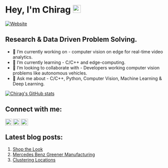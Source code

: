 # Hey, I'm Chirag <img src="https://media.giphy.com/media/hvRJCLFzcasrR4ia7z/giphy.gif" width="25px">
[![Website](https://img.shields.io/badge/Research%20Scientist%20-Adagrad%20AI%20-green?style=for-the-badge&logo=appveyor)](https://adagrad.ai)

## Research & Data Driven Problem Solving.
- 🔭 I’m currently working on - computer vision on edge for real-time video analytics.
- 🌱 I’m currently learning - C/C++ and edge-computing.
- 👯 I’m looking to collaborate with - Developers working computer vision problems like autonomous vehicles.
- 💬 Ask me about - C/C++, Python, Computer Vision, Machine Learning & Deep Learning.

[![Chirag's GitHub stats](https://github-readme-stats.vercel.app/api?username=chirag4798&show_icons=true&theme=onedark)](https://github.com/chirag4798)

## Connect with me:
[<img align="left" alt="codeSTACKr.com" width="22px" src="https://openclipart.org/image/2400px/svg_to_png/86401/provider-internet.png" />][website]
[<img align="left" alt="codeSTACKr | Twitter" width="22px" src="https://www.iconsdb.com/icons/preview/gray/twitter-xxl.png" />][twitter]
[<img align="left" alt="codeSTACKr | LinkedIn" width="22px" src="https://www.iconsdb.com/icons/preview/gray/linkedin-3-xxl.png" />][linkedin]
<br />

## Latest blog posts:
<!-- BLOG-POST-LIST:START -->  
1. [Shop the Look](https://chirag4798.github.io/Shop-The-Look)  
2. [Mercedes Benz Greener Manufacturing](https://chirag4798.github.io/Mercedes-Benz-Greener-Manufacturing)  
3. [Clustering Locations](https://chirag4798.github.io/Clustering-Locations) 
<!-- BLOG-POST-LIST:END --> 

<!-- This section you create this variables that are used above -->
[website]: https://chirag4798.github.io
[twitter]: https://twitter.com/Chirag_Shetty_
[linkedin]: https://www.linkedin.com/in/chirag-shetty-85250913a/
